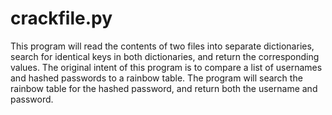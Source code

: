 # crackfile.py
This program will read the contents of two files into separate dictionaries, search for identical keys in both dictionaries, and return the corresponding values. The original intent of this program is to compare a list of usernames and hashed passwords to a rainbow table. The program will search the rainbow table for the hashed password, and return both the username and password.
